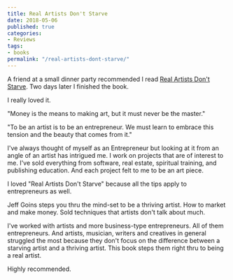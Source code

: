 ```yaml
---
title: Real Artists Don't Starve
date: 2018-05-06
published: true
categories:
- Reviews
tags:
- books
permalink: "/real-artists-dont-starve/"
---
```

A friend at a small dinner party recommended I read [Real Artists Don't Starve](https://amzn.to/2rqlJVp). Two days later I finished the book.

I really loved it.

"Money is the means to making art, but it must never be the master."

"To be an artist is to be an entrepreneur. We must learn to embrace this tension and the beauty that comes from it."

I've always thought of myself as an Entrepreneur but looking at it from an angle of an artist has intrigued me. I work on projects that are of interest to me. I've sold everything from software, real estate, spiritual training, and publishing education. And each project felt to me to be an art piece.

I loved "Real Artists Don't Starve" because all the tips apply to entrepreneurs as well.

Jeff Goins steps you thru the mind-set to be a thriving artist. How to market and make money. Sold techniques that artists don't talk about much.

I've worked with artists and more business-type entrepreneurs. All of them entrepreneurs. And artists, musician, writers and creatives in general struggled the most because they don't focus on the difference between a starving artist and a thriving artist. This book steps them right thru to being a real artist.

Highly recommended.
